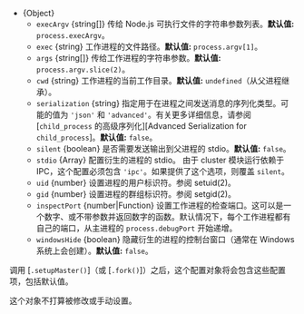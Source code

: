 <!-- YAML
added: v0.7.1
changes:
  - version: v12.16.0
    pr-url: https://github.com/nodejs/node/pull/30162
    description: The `serialization` option is supported now.
  - version: v9.5.0
    pr-url: https://github.com/nodejs/node/pull/18399
    description: The `cwd` option is supported now.
  - version: v9.4.0
    pr-url: https://github.com/nodejs/node/pull/17412
    description: The `windowsHide` option is supported now.
  - version: v8.2.0
    pr-url: https://github.com/nodejs/node/pull/14140
    description: The `inspectPort` option is supported now.
  - version: v6.4.0
    pr-url: https://github.com/nodejs/node/pull/7838
    description: The `stdio` option is supported now.
-->

* {Object}
  * `execArgv` {string[]} 传给 Node.js 可执行文件的字符串参数列表。**默认值:** `process.execArgv`。
  * `exec` {string} 工作进程的文件路径。**默认值:** `process.argv[1]`。
  * `args` {string[]} 传给工作进程的字符串参数。**默认值:** `process.argv.slice(2)`。
  * `cwd` {string} 工作进程的当前工作目录。**默认值:** `undefined`（从父进程继承）。
  * `serialization` {string} 指定用于在进程之间发送消息的序列化类型。可能的值为 `'json'` 和 `'advanced'`。有关更多详细信息，请参阅[`child_process` 的高级序列化][Advanced Serialization for `child_process`]。**默认值:** `false`。
  * `silent` {boolean} 是否需要发送输出到父进程的 stdio。**默认值:** `false`。
  * `stdio` {Array} 配置衍生的进程的 stdio。 由于 cluster 模块运行依赖于 IPC，这个配置必须包含 `'ipc'`。如果提供了这个选项，则覆盖 `silent`。
  * `uid` {number} 设置进程的用户标识符。参阅 setuid(2)。
  * `gid` {number} 设置进程的群组标识符。参阅 setgid(2)。
  * `inspectPort` {number|Function} 设置工作进程的检查端口。这可以是一个数字、或不带参数并返回数字的函数。默认情况下，每个工作进程都有自己的端口，从主进程的 `process.debugPort` 开始递增。
  * `windowsHide` {boolean} 隐藏衍生的进程的控制台窗口（通常在 Windows 系统上会创建）。**默认值:** `false`。

调用 [`.setupMaster()`]（或 [`.fork()`]）之后，这个配置对象将会包含这些配置项，包括默认值。

这个对象不打算被修改或手动设置。

